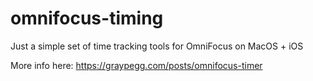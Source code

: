 # omnifocus-timing
Just a simple set of time tracking tools for OmniFocus on MacOS + iOS

More info here: https://graypegg.com/posts/omnifocus-timer
